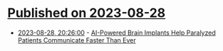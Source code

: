 # [Published on 2023-08-28](index.md)

* [2023-08-28, 20:26:00](https://soylentnews.org/article.pl?sid=23/08/28/0027229&from=rss) - [AI-Powered Brain Implants Help Paralyzed Patients Communicate Faster Than Ever](https://soylentnews.org/article.pl?sid=23/08/28/0027229&from=rss)
